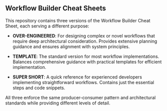 ## Workflow Builder Cheat Sheets

This repository contains three versions of the Workflow Builder Cheat Sheet, each serving a different purpose:

- **OVER-ENGINEERED**: For designing complex or novel workflows that require deep architectural consideration. Provides extensive planning guidance and ensures alignment with system principles.

- **TEMPLATE**: The standard version for most workflow implementations. Balances comprehensive guidance with practical templates for efficient implementation.

- **SUPER SHORT**: A quick reference for experienced developers implementing straightforward workflows. Contains just the essential steps and code snippets.

All three enforce the same producer-consumer pattern and architectural standards while providing different levels of detail.
